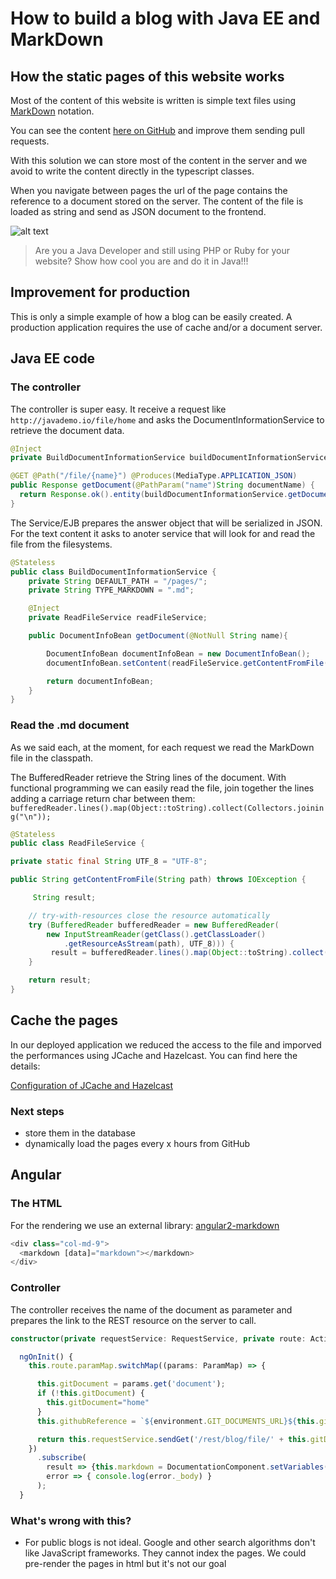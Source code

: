 # How to build a blog with Java EE and MarkDown

## How the static pages of this website works

Most of the content of this website is written is simple text files using [MarkDown](https://en.wikipedia.org/wiki/Markdown) notation.

You can see the content [here on GitHub](https://github.com/marco76/java-demo/tree/master/server/src/main/resources/documents) and improve them sending pull requests.

With this solution we can store most of the content in the server and we avoid to write the content directly in the typescript classes.

When you navigate between pages the url of the page contains the reference to a document stored on the server.
The content of the file is loaded as string and send as JSON document to the frontend.

![alt text]([p]BACKEND_URL[/p]/images/page-rendering.png)

> Are you a Java Developer and still using PHP or Ruby for your website?
> Show how cool you are and do it in Java!!!

## Improvement for production

This is only a simple example of how a blog can be easily created. A production application requires the use of cache and/or a document server.

## Java EE code

### The controller

The controller is super easy. It receive a request like `http://javademo.io/file/home` and asks the DocumentInformationService to retrieve the document data.

``` java
@Inject
private BuildDocumentInformationService buildDocumentInformationService;

@GET @Path("/file/{name}") @Produces(MediaType.APPLICATION_JSON)
public Response getDocument(@PathParam("name")String documentName) {
  return Response.ok().entity(buildDocumentInformationService.getDocument(documentName)).build();
}
```

The Service/EJB prepares the answer object that will be serialized in JSON.
For the text content it asks to anoter service that will look for and read the file from the filesystems.

``` java
@Stateless
public class BuildDocumentInformationService {
    private String DEFAULT_PATH = "/pages/";
    private String TYPE_MARKDOWN = ".md";

    @Inject
    private ReadFileService readFileService;

    public DocumentInfoBean getDocument(@NotNull String name){

        DocumentInfoBean documentInfoBean = new DocumentInfoBean();
        documentInfoBean.setContent(readFileService.getContentFromFile(DEFAULT_PATH +name + TYPE_MARKDOWN));

        return documentInfoBean;
    }
}
```

### Read the .md document

As we said each, at the moment, for each request we read the MarkDown file in the classpath.

The BufferedReader retrieve the String lines of the document.
With functional programming we can easily read the file, join together the lines adding a carriage return char between them:
`bufferedReader.lines().map(Object::toString).collect(Collectors.joining("\n"));`

``` java
@Stateless
public class ReadFileService {

private static final String UTF_8 = "UTF-8";

public String getContentFromFile(String path) throws IOException {

     String result;

    // try-with-resources close the resource automatically
    try (BufferedReader bufferedReader = new BufferedReader(
        new InputStreamReader(getClass().getClassLoader()
            .getResourceAsStream(path), UTF_8))) {
         result = bufferedReader.lines().map(Object::toString).collect(Collectors.joining("\n"));
    }

    return result;
}
```

## Cache the pages

In our deployed application we reduced the access to the file and imporved the performances using JCache and Hazelcast. You can find here the details:

[Configuration of JCache and Hazelcast]([p]BACKEND_URL[/p]/page/cache-jcache)

### Next steps

- store them in the database
- dynamically load the pages every x hours from GitHub

## Angular

### The HTML

For the rendering we use an external library: [angular2-markdown](https://www.npmjs.com/package/angular2-markdown)

``` typescript
<div class="col-md-9">
  <markdown [data]="markdown"></markdown>
</div>
```
### Controller

The controller receives the name of the document as parameter and prepares the link to the REST resource on the server to call.

``` typescript
constructor(private requestService: RequestService, private route: ActivatedRoute, private router: Router) {}

  ngOnInit() {
    this.route.paramMap.switchMap((params: ParamMap) => {

      this.gitDocument = params.get('document');
      if (!this.gitDocument) {
        this.gitDocument="home"
      }
      this.githubReference = `${environment.GIT_DOCUMENTS_URL}${this.gitDocument}`;

      return this.requestService.sendGet('/rest/blog/file/' + this.gitDocument)
    })
      .subscribe(
        result => {this.markdown = DocumentationComponent.setVariables(result.text.content)},
        error => { console.log(error._body) }
      );
  }
```

### What's wrong with this?
- For public blogs is not ideal. Google and other search algorithms don't like JavaScript frameworks. They cannot index the pages. We could pre-render the pages in html but it's not our goal

